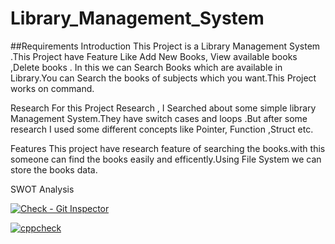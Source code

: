 # Library_Management_System

##Requirements 
Introduction
This Project is a Library Management System .This Project have Feature Like Add New Books, View available books ,Delete books . In this we can Search Books which are available in Library.You can Search the books of subjects which you want.This Project works on command.

Research
For this Project Research , I Searched about some simple library Management System.They have switch cases and loops .But after some research I used some different concepts like Pointer, Function ,Struct etc.

Features
This project have research feature of searching the books.with this someone can find the books easily and efficently.Using File System we can store the books data.

SWOT Analysis



[![Check - Git Inspector](https://github.com/vikramattri123/Library_Management_System/actions/workflows/gitinspector.yml/badge.svg?branch=main)](https://github.com/vikramattri123/Library_Management_System/actions/workflows/gitinspector.yml)

[![cppcheck](https://github.com/vikramattri123/Library_Management_System/actions/workflows/cppcheck.yml/badge.svg?branch=main)](https://github.com/vikramattri123/Library_Management_System/actions/workflows/cppcheck.yml)
